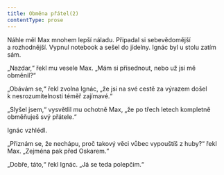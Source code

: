 ```yaml
---
title: Obměna přátel(2)
contentType: prose
---
```


Náhle měl Max mnohem lepší náladu. Připadal si sebevědomější a rozhodnější. Vypnul notebook a sešel do jídelny. Ignác byl u stolu zatím sám.

„Nazdar,“ řekl mu vesele Max. „Mám si přisednout, nebo už jsi mě obměnil?“

„Obávám se,“ řekl zvolna Ignác, „že jsi na své cestě za výrazem došel k nesrozumitelnosti téměř zajímavé.“

„Slyšel jsem,“ vysvětlil mu ochotně Max, „že po třech letech kompletně obměňuješ svý přátele.“

Ignác vzhlédl.

„Přiznám se, že nechápu, proč takový věci vůbec vypouštíš z huby?“ řekl Max. „Zejména pak před Oskarem.“

„Dobře, táto,“ řekl Ignác. „Já se teda polepčim.“
